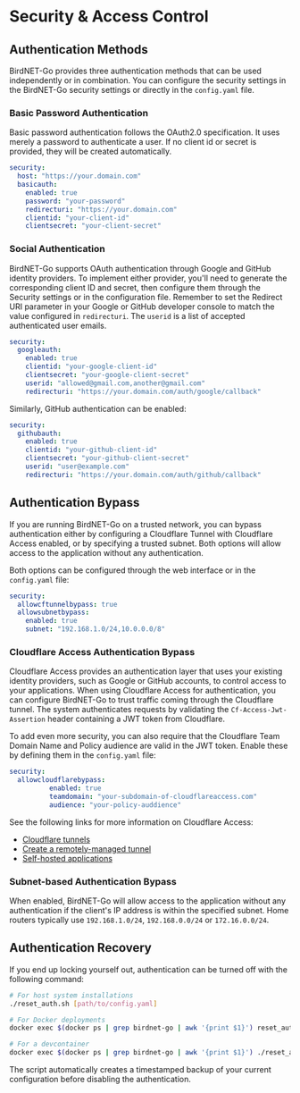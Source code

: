 # Security & Access Control

## Authentication Methods

BirdNET-Go provides three authentication methods that can be used independently or in combination. You can configure the security settings in the BirdNET-Go security settings or directly in the `config.yaml` file.

### Basic Password Authentication

Basic password authentication follows the OAuth2.0 specification. It uses merely a password to authenticate a user. If no client id or secret is provided, they will be created automatically.

```yaml
security:
  host: "https://your.domain.com"
  basicauth:
    enabled: true
    password: "your-password"
    redirecturi: "https://your.domain.com"
    clientid: "your-client-id"
    clientsecret: "your-client-secret"
```

### Social Authentication

BirdNET-Go supports OAuth authentication through Google and GitHub identity providers. To implement either provider, you'll need to generate the corresponding client ID and secret, then configure them through the Security settings or in the configuration file. Remember to set the Redirect URI parameter in your Google or GitHub developer console to match the value configured in `redirecturi`. The `userid` is a list of accepted authenticated user emails.

```yaml
security:
  googleauth:
    enabled: true
    clientid: "your-google-client-id"
    clientsecret: "your-google-client-secret"
    userid: "allowed@gmail.com,another@gmail.com"
    redirecturi: "https://your.domain.com/auth/google/callback"
```

Similarly, GitHub authentication can be enabled:

```yaml
security:
  githubauth:
    enabled: true
    clientid: "your-github-client-id"
    clientsecret: "your-github-client-secret"
    userid: "user@example.com"
    redirecturi: "https://your.domain.com/auth/github/callback"
```

## Authentication Bypass

If you are running BirdNET-Go on a trusted network, you can bypass authentication either by configuring a Cloudflare Tunnel with Cloudflare Access enabled, or by specifying a trusted subnet. Both options will allow access to the application without any authentication.

Both options can be configured through the web interface or in the `config.yaml` file:

```yaml
security:
  allowcftunnelbypass: true
  allowsubnetbypass:
    enabled: true
    subnet: "192.168.1.0/24,10.0.0.0/8"
```

### Cloudflare Access Authentication Bypass

Cloudflare Access provides an authentication layer that uses your existing identity providers, such as Google or GitHub accounts, to control access to your applications. When using Cloudflare Access for authentication, you can configure BirdNET-Go to trust traffic coming through the Cloudflare tunnel. The system authenticates requests by validating the `Cf-Access-Jwt-Assertion` header containing a JWT token from Cloudflare.

To add even more security, you can also require that the Cloudflare Team Domain Name and Policy audience are valid in the JWT token. Enable these by defining them in the `config.yaml` file:

```yaml
security:
  allowcloudflarebypass:
          enabled: true
          teamdomain: "your-subdomain-of-cloudflareaccess.com"
          audience: "your-policy-auddience"
```	

See the following links for more information on Cloudflare Access:
- [Cloudflare tunnels](https://developers.cloudflare.com/cloudflare-one/connections/connect-apps/)
- [Create a remotely-managed tunnel](https://developers.cloudflare.com/cloudflare-one/connections/connect-networks/get-started/create-remote-tunnel/)
- [Self-hosted applications](https://developers.cloudflare.com/cloudflare-one/applications/configure-apps/self-hosted-apps/)

### Subnet-based Authentication Bypass

When enabled, BirdNET-Go will allow access to the application without any authentication if the client's IP address is within the specified subnet. Home routers typically use `192.168.1.0/24`, `192.168.0.0/24` or `172.16.0.0/24`.

## Authentication Recovery

If you end up locking yourself out, authentication can be turned off with the following command:

```bash
# For host system installations
./reset_auth.sh [path/to/config.yaml]

# For Docker deployments
docker exec $(docker ps | grep birdnet-go | awk '{print $1}') reset_auth.sh

# For a devcontainer
docker exec $(docker ps | grep birdnet-go | awk '{print $1}') ./reset_auth.sh
```

The script automatically creates a timestamped backup of your current configuration before disabling the authentication.
